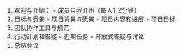 1. 欢迎与介绍：
  ◦ 成员自我介绍（每人1-2分钟）
2. 目标与愿景
  ◦ 项目背景与愿景
  ◦ 项目内容和进展
  ◦ 项目目标
3. 团队协作工具与规范
4. 行动计划和答疑
  ◦ 近期任务
  ◦ 开放式答疑与讨论
5. 总结会议